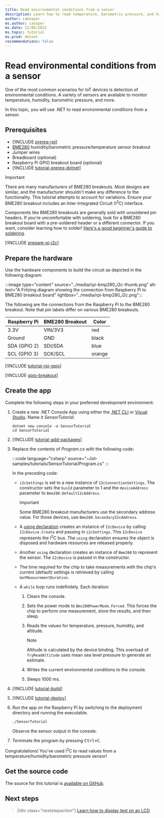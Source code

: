 ```yaml
---
title: Read environmental conditions from a sensor
description: Learn how to read temperature, barometric pressure, and humidity with the .NET IoT Libraries.
author: camsoper
ms.author: casoper
ms.date: 12/05/2022
ms.topic: tutorial
ms.prod: dotnet
recommendations: false
---
```


# Read environmental conditions from a sensor

One of the most common scenarios for IoT devices is detection of environmental conditions. A variety of sensors are available to monitor temperature, humidity, barometric pressure, and more.

In this topic, you will use .NET to read environmental conditions from a sensor.

## Prerequisites

- [!INCLUDE [prereq-rpi](../includes/prereq-rpi.md)]
- [BME280](https://learn.adafruit.com/adafruit-bme280-humidity-barometric-pressure-temperature-sensor-breakout) humidity/barometric pressure/temperature sensor breakout
- Jumper wires
- Breadboard (optional)
- Raspberry Pi GPIO breakout board (optional)
- [!INCLUDE [tutorial-prereq-dotnet](../includes/tutorial-prereq-dotnet.md)]

> [!IMPORTANT]
> There are many manufacturers of BME280 breakouts. Most designs are similar, and the manufacturer shouldn't make any difference to the functionality. This tutorial attempts to account for variations. Ensure your BME280 breakout includes an Inter-Integrated Circuit (I<sup>2</sup>C) interface.
>
> Components like BME280 breakouts are generally sold with unsoldered pin headers. If you're uncomfortable with soldering, look for a BME280 breakout board with a pre-soldered header or a different connector. If you want, consider learning how to solder! [Here's a good beginner's guide to soldering](https://learn.adafruit.com/adafruit-guide-excellent-soldering).

[!INCLUDE [prepare-pi-i2c](../includes/prepare-pi-i2c.md)]

## Prepare the hardware

Use the hardware components to build the circuit as depicted in the following diagram:

:::image type="content" source="../media/rpi-bmp280_i2c-thumb.png" alt-text="A Fritzing diagram showing the connection from Raspberry Pi to BME280 breakout board" lightbox="../media/rpi-bmp280_i2c.png":::

The following are the connections from the Raspberry Pi to the BME280 breakout. Note that pin labels differ on various BME280 breakouts.

| Raspberry Pi | BME280 Breakout | Color  |
|--------------|-----------------|--------|
| 3.3V         | VIN/3V3         | red    |
| Ground       | GND             | black  |
| SDA (GPIO 2) | SDI/SDA         | blue   |
| SCL (GPIO 3) | SCK/SCL         | orange |

[!INCLUDE [tutorial-rpi-gpio](../includes/tutorial-rpi-gpio.md)]

[!INCLUDE [gpio-breakout](../includes/gpio-breakout.md)]

## Create the app

Complete the following steps in your preferred development environment:

1. Create a new .NET Console App using either the [.NET CLI](../../core/tools/dotnet-new.md) or [Visual Studio](../../core/tutorials/with-visual-studio.md). Name it *SensorTutorial*.

    ```dotnetcli
    dotnet new console -o SensorTutorial
    cd SensorTutorial
    ```

1. [!INCLUDE [tutorial-add-packages](../includes/tutorial-add-iot-package.md)]
1. Replace the contents of *Program.cs* with the following code:

    :::code language="csharp" source="~/iot-samples/tutorials/SensorTutorial/Program.cs" :::

    In the preceding code:

    - `i2cSettings` is set to a new instance of `I2cConnectionSettings`. The constructor sets the `busId` parameter to 1 and the `deviceAddress` parameter to `Bme280.DefaultI2cAddress`.

        > [!IMPORTANT]
        > Some BME280 breakout manufacturers use the secondary address value. For those devices, use `Bme280.SecondaryI2cAddress`.

    - A [using declaration](../../csharp/language-reference/statements/using.md) creates an instance of `I2cDevice` by calling `I2cDevice.Create` and passing in `i2cSettings`. This `I2cDevice` represents the I<sup>2</sup>C bus. The `using` declaration ensures the object is disposed and hardware resources are released properly.
    - Another `using` declaration creates an instance of `Bme280` to represent the sensor. The `I2cDevice` is passed in the constructor.
    - The time required for the chip to take measurements with the chip's current (default) settings is retrieved by calling `GetMeasurementDuration`.
    - A `while` loop runs indefinitely. Each iteration:
        1. Clears the console.
        1. Sets the power mode to `Bmx280PowerMode.Forced`. This forces the chip to perform one measurement, store the results, and then sleep.
        1. Reads the values for temperature, pressure, humidity, and altitude.

            > [!NOTE]
            > Altitude is calculated by the device binding. This overload of `TryReadAltitude` uses mean sea level pressure to generate an estimate.

        1. Writes the current environmental conditions to the console.
        1. Sleeps 1000 ms.

1. [!INCLUDE [tutorial-build](../includes/tutorial-build.md)]
1. [!INCLUDE [tutorial-deploy](../includes/tutorial-deploy.md)]
1. Run the app on the Raspberry Pi by switching to the deployment directory and running the executable.

    ```bash
    ./SensorTutorial
    ```

    Observe the sensor output in the console.

1. Terminate the program by pressing <kbd>Ctrl+C</kbd>.

Congratulations! You've used I<sup>2</sup>C to read values from a temperature/humidity/barometric pressure sensor!

## Get the source code

The source for this tutorial is [available on GitHub](https://github.com/MicrosoftDocs/dotnet-iot-assets/tree/main/tutorials/SensorTutorial).

## Next steps

> [!div class="nextstepaction"]
> [Learn how to display text on an LCD](../tutorials/lcd-display.md)
